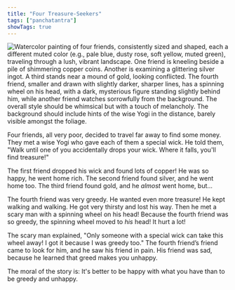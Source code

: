 ```yaml
---
title: "Four Treasure-Seekers"
tags: ["panchatantra"]
showTags: true
---
```


![Watercolor painting of four friends, consistently sized and shaped, each a different muted color (e.g., pale blue, dusty rose, soft yellow, muted green), traveling through a lush, vibrant landscape. One friend is kneeling beside a pile of shimmering copper coins. Another is examining a glittering silver ingot. A third stands near a mound of gold, looking conflicted. The fourth friend, smaller and drawn with slightly darker, sharper lines, has a spinning wheel on his head, with a dark, mysterious figure standing slightly behind him, while another friend watches sorrowfully from the background. The overall style should be whimsical but with a touch of melancholy. The background should include hints of the wise Yogi in the distance, barely visible amongst the foliage.](/images/image_panchatantra-four-treasure-seekers0.png)

Four friends, all very poor, decided to travel far away to find some money.  They met a wise Yogi who gave each of them a special wick. He told them, "Walk until one of you accidentally drops your wick.  Where it falls, you'll find treasure!" 

The first friend dropped his wick and found lots of copper! He was so happy, he went home rich.  The second friend found silver, and he went home too. The third friend found gold, and he *almost* went home, but...

The fourth friend was very greedy. He wanted even more treasure! He kept walking and walking.  He got very thirsty and lost his way. Then he met a scary man with a spinning wheel on his head! Because the fourth friend was so greedy, the spinning wheel moved to *his* head! It hurt a lot!

The scary man explained, "Only someone with a special wick can take this wheel away! I got it because I was greedy too."  The fourth friend’s friend came to look for him, and he saw his friend in pain.  His friend was sad, because he learned that greed makes you unhappy.

The moral of the story is:  It's better to be happy with what you have than to be greedy and unhappy.
